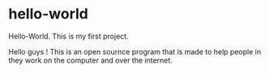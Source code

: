 # hello-world
Hello-World. This is my first project.

Hello guys !
This is an open sournce program that is made to help people in they work on the computer and over the internet.
